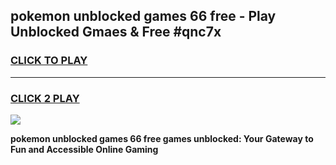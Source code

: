
## pokemon unblocked games 66 free - Play Unblocked Gmaes & Free #qnc7x
<h3>
<a href="https://news.freeplayer.one?title=pokemon_unblocked_games_66_free&ref=24F">CLICK TO PLAY</a></h3>
<hr>

<h3>
<a href="https://news.freeplayer.one?title=pokemon_unblocked_games_66_free&ref=24F">CLICK 2 PLAY</a>
  
</h3>

<a href="https://news.freeplayer.one?title=pokemon_unblocked_games_66_free&ref=24F/"><img src="https://clearcache.store/games.png"></a>


**pokemon unblocked games 66 free games unblocked: Your Gateway to Fun and Accessible Online Gaming**
